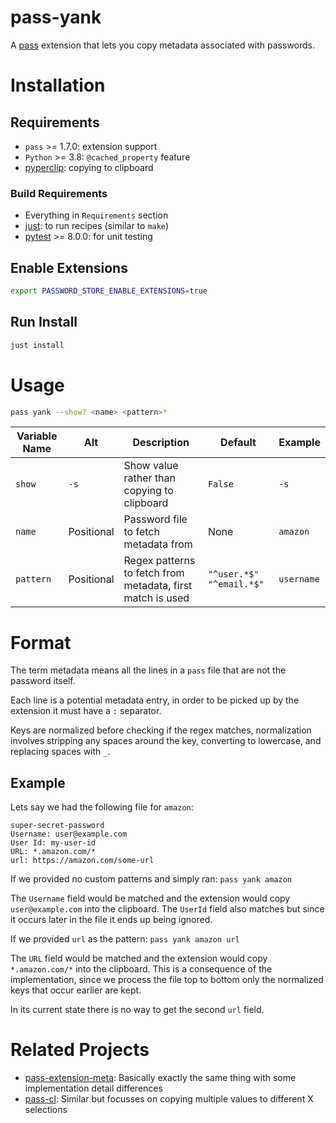 # pass-yank

A [pass](https://www.passwordstore.org/) extension that lets you copy metadata associated
with passwords.

# Installation

## Requirements

- `pass` >= 1.7.0: extension support
- `Python` >= 3.8: `@cached_property` feature
- [pyperclip](https://pypi.org/project/pyperclip/): copying to clipboard

### Build Requirements

- Everything in `Requirements` section
- [just](https://github.com/casey/just): to run recipes (similar to `make`)
- [pytest](https://pypi.org/project/pytest/) >= 8.0.0: for unit testing

## Enable Extensions

```bash
export PASSWORD_STORE_ENABLE_EXTENSIONS=true
```

## Run Install

```bash
just install
```

# Usage

```bash
pass yank --show? <name> <pattern>*
```

| Variable Name | Alt        | Description                                                | Default                  | Example    |
| ------------- | ---------- | ---------------------------------------------------------- | ------------------------ | ---------- |
| `show`        | `-s`       | Show value rather than copying to clipboard                | `False`                  | `-s`       |
| `name`        | Positional | Password file to fetch metadata from                       | None                     | `amazon`   |
| `pattern`     | Positional | Regex patterns to fetch from metadata, first match is used | `"^user.*$" "^email.*$"` | `username` |

# Format

The term metadata means all the lines in a `pass` file that are not the password itself.

Each line is a potential metadata entry, in order to be picked up by the extension it must
have a `:` separator.

Keys are normalized before checking if the regex matches, normalization involves stripping
any spaces around the key, converting to lowercase, and replacing spaces with `_`.

## Example

Lets say we had the following file for `amazon`:

```
super-secret-password
Username: user@example.com
User Id: my-user-id
URL: *.amazon.com/*
url: https://amazon.com/some-url
```

If we provided no custom patterns and simply ran: `pass yank amazon`

The `Username` field would be matched and the extension would copy `user@example.com` into
the clipboard. The `UserId` field also matches but since it occurs later in the file it
ends up being ignored.

If we provided `url` as the pattern: `pass yank amazon url`

The `URL` field would be matched and the extension would copy `*.amazon.com/*` into the
clipboard. This is a consequence of the implementation, since we process the file top to
bottom only the normalized keys that occur earlier are kept.

In its current state there is no way to get the second `url` field.

# Related Projects

- [pass-extension-meta](https://github.com/rjekker/pass-extension-meta): Basically exactly
  the same thing with some implementation detail differences
- [pass-cl](https://github.com/elcorto/pass-cl): Similar but focusses on copying multiple
  values to different X selections
